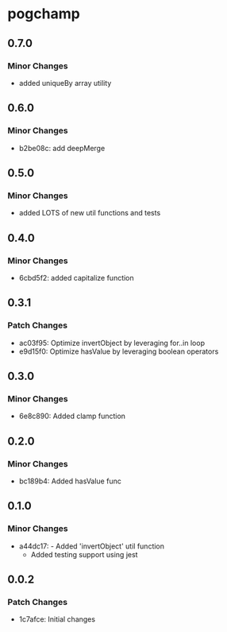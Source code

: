 # pogchamp

## 0.7.0

### Minor Changes

- added uniqueBy array utility

## 0.6.0

### Minor Changes

- b2be08c: add deepMerge

## 0.5.0

### Minor Changes

- added LOTS of new util functions and tests

## 0.4.0

### Minor Changes

- 6cbd5f2: added capitalize function

## 0.3.1

### Patch Changes

- ac03f95: Optimize invertObject by leveraging for..in loop
- e9d15f0: Optimize hasValue by leveraging boolean operators

## 0.3.0

### Minor Changes

- 6e8c890: Added clamp function

## 0.2.0

### Minor Changes

- bc189b4: Added hasValue func

## 0.1.0

### Minor Changes

- a44dc17: - Added 'invertObject' util function
  - Added testing support using jest

## 0.0.2

### Patch Changes

- 1c7afce: Initial changes
